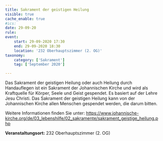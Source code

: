```yaml
---
title: Sakrament der geistigen Heilung
visible: true
cache_enable: true
#ics: 
date: 29-09-20
rule: 
event:
	start: 29-09-2020 17:30
	end: 29-09-2020 18:30
	location: '232 Oberhauptszimmer (2. OG)'
taxonomy:
	category: ['Sakrament']
	tag: ['September 2020']

---
```

Das Sakrament der geistigen Heilung oder auch Heilung durch Handauflegen ist ein Sakrament der Johannischen Kirche und wird als Kraftquelle für Körper, Seele und Geist gespendet. Es basiert auf der Lehre Jesu Christi. Das Sakrament der geistigen Heilung kann von der Johannischen Kirche allen Menschen gespendet werden, die darum bitten.

Weitere Informationen finden Sie unter:
https://www.johannische-kirche.org/de/03_lebenshilfe/02_sakramente/sakrament_geistige_heilung.php



**Veranstaltungsort:** 232 Oberhauptszimmer (2. OG)

